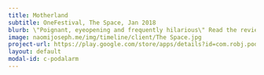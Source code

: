 ```yaml
---
title: Motherland
subtitle: OneFestival, The Space, Jan 2018
blurb: \"Poignant, eyeopening and frequently hilarious\" Read the reviews [theatrebox](https://theatrebox.blog/2018/01/12/programme-b-the-one-festival-the-space/){:target="_blank"} and [The Upcoming](https://www.theupcoming.co.uk/2018/01/11/the-one-festival-programme-b-at-the-space-a-heady-mix-of-gender-race-depression-redemption-and-lots-of-laughs-theatre-review){:target="_blank"}.
image: naomijoseph.me/img/timeline/client/The Space.jpg
project-url: https://play.google.com/store/apps/details?id=com.robj.podalarm
layout: default
modal-id: c-podalarm
---
```

